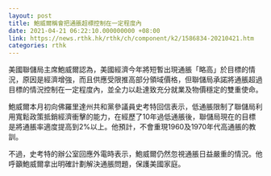 ```yaml
---
layout: post
title: 鮑威爾稱會把通脹超標控制在一定程度內
date: 2021-04-21 06:22:10.000000000 +08:00
link: https://news.rthk.hk/rthk/ch/component/k2/1586834-20210421.htm
categories: rthk
---
```


美國聯儲局主席鮑威爾認為，美國經濟今年將短暫出現通脹「略高」於目標的情況，原因是經濟增強，而且供應受限推高部分領域價格，但聯儲局承諾將通脹超過目標的情況控制在一定程度內，並全力以赴達致充分就業及物價穩定的雙重使命。

鮑威爾本月初向佛羅里達州共和黨參議員史考特回信表示，低通脹限制了聯儲局利用寬鬆政策抵銷經濟衝擊的能力，在經歷了10年過低通脹後，聯儲局現在的目標是將通脹率適度提高到2%以上。他預計，不會重現1960及1970年代高通脹的教訓。

不過，史考特的辦公室回應外電時表示，鮑威爾仍然忽視通脹日益嚴重的情況。他呼籲鮑威爾拿出明確計劃解決通脹問題，保護美國家庭。
